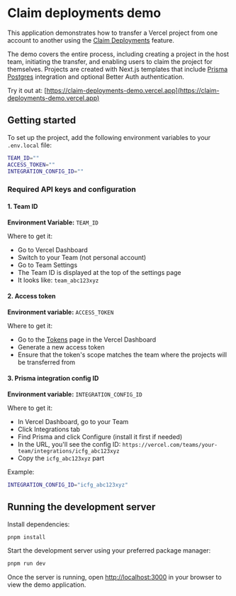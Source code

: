 # Claim deployments demo

This application demonstrates how to transfer a Vercel project from one account to another using the [Claim Deployments](https://vercel.com/docs/deployments/claim-deployments) feature.

The demo covers the entire process, including creating a project in the host team, initiating the transfer, and enabling users to claim the project for themselves. Projects are created with Next.js templates that include [Prisma Postgres](https://www.prisma.io/postgres) integration and optional Better Auth authentication.

Try it out at: [https://claim-deployments-demo.vercel.app](https://claim-deployments-demo.vercel.app)

## Getting started

To set up the project, add the following environment variables to your `.env.local` file:

```bash
TEAM_ID=""
ACCESS_TOKEN=""
INTEGRATION_CONFIG_ID=""
```

### Required API keys and configuration

#### 1. Team ID

**Environment Variable:** `TEAM_ID`

Where to get it:

- Go to Vercel Dashboard
- Switch to your Team (not personal account)
- Go to Team Settings
- The Team ID is displayed at the top of the settings page
- It looks like: `team_abc123xyz`

#### 2. Access token

**Environment variable:** `ACCESS_TOKEN`

Where to get it:

- Go to the [Tokens](https://vercel.com/account/settings/tokens) page in the Vercel Dashboard
- Generate a new access token
- Ensure that the token's scope matches the team where the projects will be transferred from

#### 3. Prisma integration config ID

**Environment variable:** `INTEGRATION_CONFIG_ID`

Where to get it:

- In Vercel Dashboard, go to your Team
- Click Integrations tab
- Find Prisma and click Configure (install it first if needed)
- In the URL, you'll see the config ID: `https://vercel.com/teams/your-team/integrations/icfg_abc123xyz`
- Copy the `icfg_abc123xyz` part

Example:

```bash
INTEGRATION_CONFIG_ID="icfg_abc123xyz"
```

## Running the development server

Install dependencies:

```bash
pnpm install
```

Start the development server using your preferred package manager:

```bash
pnpm run dev
```

Once the server is running, open [http://localhost:3000](http://localhost:3000) in your browser to view the demo application.
